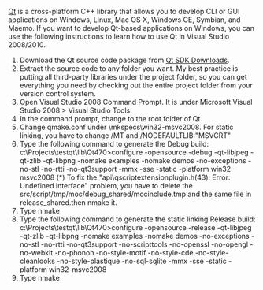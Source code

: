 [Qt](http://qt.nokia.com/) is a cross-platform C++ library that allows you to develop CLI or GUI applications on Windows, Linux, Mac OS X, Windows CE, Symbian, and Maemo. If you want to develop Qt-based applications on Windows, you can use the following instructions to learn how to use Qt in Visual Studio 2008/2010.

1. Download the Qt source code package from [Qt SDK Downloads](http://qt.nokia.com/downloads).
2. Extract the source code to any folder you want. My best practice is putting all third-party libraries under the project folder, so you can get everything you need by checking out the entire project folder from your version control system.
3. Open Visual Studio 2008 Command Prompt. It is under Microsoft Visual Studio 2008 > Visual Studio Tools.
4. In the command prompt, change to the root folder of Qt.
5. Change qmake.conf under <QT-ROOT>\mkspecs\win32-msvc2008. For static linking, you have to change /MT and /NODEFAULTLIB:"MSVCRT"
5. Type the following command to generate the Debug build: c:\Projects\testqt\lib\Qt470>configure -opensource -debug -qt-libjpeg -qt-zlib -qt-libpng -nomake examples -nomake demos -no-exceptions -no-stl -no-rtti -no-qt3support -mmx -sse -static -platform win32-msvc2008
(*) To fix the "api\qscriptextensionplugin.h(43): Error: Undefined interface" problem, you have to delete the src/script/tmp/moc/debug_shared/mocinclude.tmp and the same file in release_shared.then nmake it.
6. Type nmake
7. Type the following command to generate the static linking Release build: c:\Projects\testqt\lib\Qt470>configure -opensource -release -qt-libjpeg -qt-zlib -qt-libpng -nomake examples -nomake demos -no-exceptions -no-stl -no-rtti -no-qt3support -no-scripttools -no-openssl -no-opengl -no-webkit -no-phonon -no-style-motif -no-style-cde -no-style-cleanlooks -no-style-plastique -no-sql-sqlite -mmx -sse -static -platform win32-msvc2008
8. Type nmake
